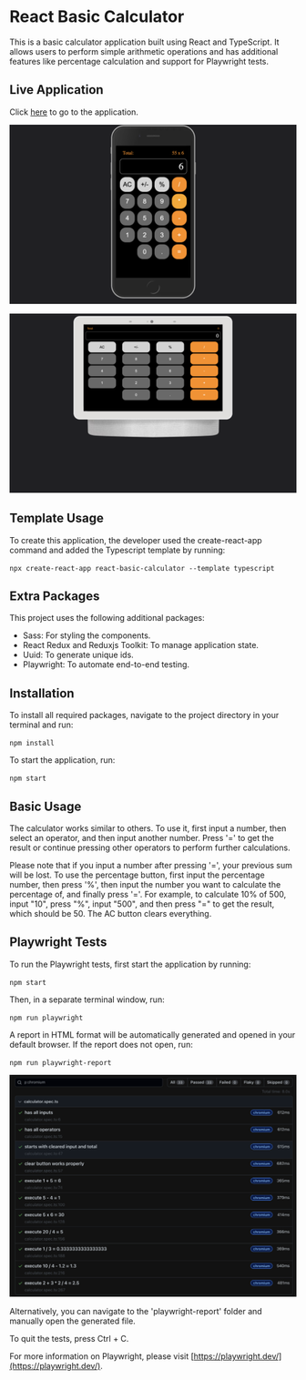 # React Basic Calculator

This is a basic calculator application built using React and TypeScript. It allows users to perform simple arithmetic operations and has additional features like percentage calculation and support for Playwright tests.

## Live Application

Click [here](https://arturguimaraes.github.io/basic-react-calculator/) to go to the application.

![basic-react-calculator](https://github.com/arturguimaraes/basic-react-calculator/blob/main/src/assets/mobile.png?raw=true)

![basic-react-calculator](https://github.com/arturguimaraes/basic-react-calculator/blob/main/src/assets/pc.png?raw=true)

## Template Usage

To create this application, the developer used the create-react-app command and added the Typescript template by running:

`npx create-react-app react-basic-calculator --template typescript`

## Extra Packages

This project uses the following additional packages:

- Sass: For styling the components.
- React Redux and Reduxjs Toolkit: To manage application state.
- Uuid: To generate unique ids.
- Playwright: To automate end-to-end testing.

## Installation

To install all required packages, navigate to the project directory in your terminal and run:

`npm install`

To start the application, run:

`npm start`

## Basic Usage

The calculator works similar to others. To use it, first input a number, then select an operator, and then input another number. Press '=' to get the result or continue pressing other operators to perform further calculations.

Please note that if you input a number after pressing '=', your previous sum will be lost. To use the percentage button, first input the percentage number, then press '%', then input the number you want to calculate the percentage of, and finally press '='. For example, to calculate 10% of 500, input "10", press "%", input "500", and then press "=" to get the result, which should be 50. The AC button clears everything.

## Playwright Tests

To run the Playwright tests, first start the application by running:

`npm start`

Then, in a separate terminal window, run:

`npm run playwright`

A report in HTML format will be automatically generated and opened in your default browser. If the report does not open, run:

`npm run playwright-report`

![basic-react-calculator](https://github.com/arturguimaraes/basic-react-calculator/blob/main/src/assets/tests.png?raw=true)

Alternatively, you can navigate to the 'playwright-report' folder and manually open the generated file.

To quit the tests, press Ctrl + C.

For more information on Playwright, please visit [https://playwright.dev/](https://playwright.dev/).
